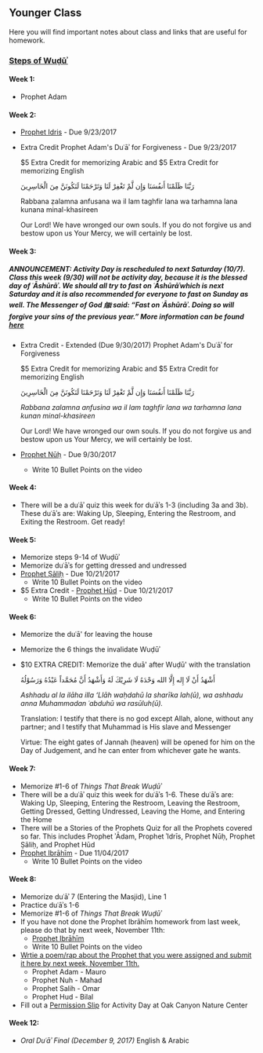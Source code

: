 ## Younger Class

Here you will find important notes about class and links that are useful for homework. 

### [Steps of Wuḍūʾ](https://isocia.github.io/Wu%E1%B8%8D%C5%AB%CA%BE%20Notes)

#### Week 1:
* Prophet Adam

#### Week 2:
* <a href="https://www.youtube.com/watch?v=T2_7Y4Jrg0k" target="_blank">Prophet Idris</a> - Due 9/23/2017
* Extra Credit
    Prophet Adam's Duʿāʾ for Forgiveness - Due 9/23/2017
    
    $5 Extra Credit for memorizing Arabic and $5 Extra Credit for memorizing English
    
    
    رَبَّنَا ظَلَمْنَا أَنفُسَنَا وَإِن لَّمْ تَغْفِرْ لَنَا وَتَرْحَمْنَا لَنَكُونَنَّ مِنَ الْخَاسِرِينَ 
    
    Rabbana ẓalamna anfusana wa il lam taghfir lana wa tarhamna lana kunana minal-khasireen 
    
    Our Lord! We have wronged our own souls. If you do not forgive us and bestow upon us Your Mercy, we will certainly be lost.
   
#### Week 3:
##### ANNOUNCEMENT: Activity Day is rescheduled to next Saturday (10/7). Class this week (9/30) will not be activity day, because it is the blessed day of ʿĀshūrāʾ. We should all try to fast on ʿĀshūrāʾwhich is next Saturday and it is also recommended for everyone to fast on Sunday as well. The Messenger of God ﷺ said: “Fast on ʿĀshūrāʾ. Doing so will forgive your sins of the previous year.” More information can be found <a href="https://servantsofthebeloved.com/writeups/ashura.html" target="_blank">here</a>
* Extra Credit - Extended (Due 9/30/2017)
    Prophet Adam's Duʿāʾ for Forgiveness
    
    $5 Extra Credit for memorizing Arabic and $5 Extra Credit for memorizing English
    
    
    رَبَّنَا ظَلَمْنَا أَنفُسَنَا وَإِن لَّمْ تَغْفِرْ لَنَا وَتَرْحَمْنَا لَنَكُونَنَّ مِنَ الْخَاسِرِينَ 
    
    <i>Rabbana zalamna anfusina wa il lam taghfir lana wa tarhamna lana kunan minal-khasireen</i> 
    
    Our Lord! We have wronged our own souls. If you do not forgive us and bestow upon us Your Mercy, we will certainly be lost.
    
* <a href="https://youtu.be/LGCm2IPlIsU" target="_blank">Prophet Nūḥ</a> - Due 9/30/2017
    * Write 10 Bullet Points on the video

#### Week 4:
* There will be a duʿāʾ quiz this week for duʿāʾs 1-3 (including 3a and 3b). These duʿāʾs are: Waking Up, Sleeping, Entering the Restroom, and Exiting the Restroom. Get ready!

#### Week 5:
* Memorize steps 9-14 of Wuḍūʾ
* Memorize duʿāʾs for getting dressed and undressed
* <a href="https://youtu.be/_RUNc_lZBVA" target="_blank">Prophet Ṣāliḥ</a> - Due 10/21/2017
    * Write 10 Bullet Points on the video
* $5 Extra Credit - <a href="https://youtu.be/o4tcfC9LArs" target="_blank">Prophet Hūd</a> - Due 10/21/2017
    * Write 10 Bullet Points on the video
    
#### Week 6:
* Memorize the duʿā' for leaving the house
* Memorize the 6 things the invalidate Wuḍūʾ
* $10 EXTRA CREDIT: Memorize the duā' after Wuḍū' with the translation
    
    أَشْهَدُ أَنْ لَا إِله إِلَّا الله وَحْدَﻩُ لَا شَرِيْكَ لَهُ وَأَشْهَدُ أَنَّ مُحَمَّداً عَبْدُهُ وَرَسُوْلُهُ
    
    <i>Ashhadu al la ilāha illa ‘Llāh waḥdahū la sharīka lah(ū), wa ashhadu anna Muhammadan ʿabduhū wa rasūluh(ū).</i>

    Translation: I testify that there is no god except Allah, alone, without any partner; and I testify that Muhammad is His slave and Messenger 
    
    Virtue: The eight gates of Jannah (heaven) will be opened for him on the Day of Judgement, and he can enter from whichever          gate he wants.

#### Week 7:
* Memorize #1-6 of _Things That Break Wuḍūʾ_
* There will be a duʿāʾ quiz this week for duʿāʾs 1-6. These duʿāʾs are: Waking Up, Sleeping, Entering the Restroom, Leaving the Restroom, Getting Dressed, Getting Undressed, Leaving the Home, and Entering the Home
* There will be a Stories of the Prophets Quiz for all the Prophets covered so far. This includes Prophet ʾĀdam, Prophet ʾIdrīs, Prophet Nūḥ, Prophet Ṣāliḥ, and Prophet Hūd
* <a href="https://youtu.be/W45DrRGECQE" target="_blank">Prophet Ibrāhīm</a> - Due 11/04/2017
    * Write 10 Bullet Points on the video

#### Week 8:
* Memorize duʿāʾ 7 (Entering the Masjid), Line 1
* Practice duʿāʾs 1-6
* Memorize #1-6 of _Things That Break Wuḍūʾ_
* If you have not done the Prophet Ibrāhīm homework from last week, please do that by next week, November 11th:
    * <a href="https://youtu.be/W45DrRGECQE" target="_blank">Prophet Ibrāhīm</a>
    * Write 10 Bullet Points on the video
* <a href="https://goo.gl/forms/xVUc49i8VVgx23W32" target="_blank">Wrtie a poem/rap about the Prophet that you were assigned and submit it here by next week, November 11th.</a>
    * Prophet Adam - Mauro
    * Prophet Nuh - Mahad
    * Prophet Salih - Omar
    * Prophet Hud - Bilal
* Fill out a <a href="https://drive.google.com/file/d/0B0GbaL8DJzRkTGNsZjVGanIyMlk/view?usp=sharing" target="_blank">Permission Slip</a> for Activity Day at Oak Canyon Nature Center

#### Week 12:
* *Oral Duʿāʾ Final (December 9, 2017)*
   English & Arabic
